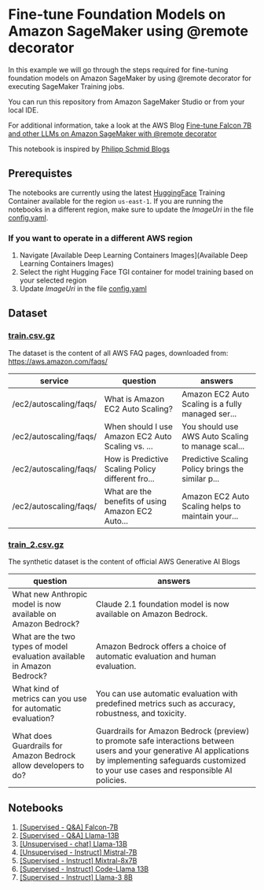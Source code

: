 # Fine-tune Foundation Models on Amazon SageMaker using @remote decorator

In this example we will go through the steps required for fine-tuning foundation models on Amazon SageMaker by using @remote decorator for executing SageMaker Training jobs.

You can run this repository from Amazon SageMaker Studio or from your local IDE.

For additional information, take a look at the AWS Blog [Fine-tune Falcon 7B and other LLMs on Amazon SageMaker with @remote decorator](https://aws.amazon.com/blogs/machine-learning/fine-tune-falcon-7b-and-other-llms-on-amazon-sagemaker-with-remote-decorator/)

This notebook is inspired by [Philipp Schmid Blogs](https://www.philschmid.de/)

## Prerequistes

The notebooks are currently using the latest [HuggingFace](https://github.com/aws/deep-learning-containers/blob/master/available_images.md) Training Container available for the region `us-east-1`. If you are running the notebooks in a different region, make sure to update the *ImageUri* in the file [config.yaml](./config.yaml).

### If you want to operate in a different AWS region

1. Navigate [Available Deep Learning Containers Images](Available Deep Learning Containers Images)
2. Select the right Hugging Face TGI container for model training based on your selected region
3. Update *ImageUri* in the file [config.yaml](./config.yaml)

## Dataset

### [train.csv.gz](./train.csv.gz)

The dataset is the content of all AWS FAQ pages, downloaded from: https://aws.amazon.com/faqs/

| service | question | answers |
|-------|-------|-------|
| /ec2/autoscaling/faqs/     | What is Amazon EC2 Auto Scaling?   | Amazon EC2 Auto Scaling is a fully managed ser...  |
| /ec2/autoscaling/faqs/    | When should I use Amazon EC2 Auto Scaling vs. ...   | You should use AWS Auto Scaling to manage scal... |
| /ec2/autoscaling/faqs/   | How is Predictive Scaling Policy different fro... | Predictive Scaling Policy brings the similar p... |
| /ec2/autoscaling/faqs/ | What are the benefits of using Amazon EC2 Auto... | Amazon EC2 Auto Scaling helps to maintain your... |

### [train_2.csv.gz](./train_2.csv.gz)

The synthetic dataset is the content of official AWS Generative AI Blogs

| question | answers |
|-------|-------|
| What new Anthropic model is now available on Amazon Bedrock?   | Claude 2.1 foundation model is now available on Amazon Bedrock.  |
| What are the two types of model evaluation available in Amazon Bedrock?   | Amazon Bedrock offers a choice of automatic evaluation and human evaluation. |
| What kind of metrics can you use for automatic evaluation? | You can use automatic evaluation with predefined metrics such as accuracy, robustness, and toxicity. |
| What does Guardrails for Amazon Bedrock allow developers to do? | Guardrails for Amazon Bedrock (preview) to promote safe interactions between users and your generative AI applications by implementing safeguards customized to your use cases and responsible AI policies. |

## Notebooks

1. [[Supervised - Q&A] Falcon-7B](./falcon-7b-qlora-remote-decorator_qa.ipynb)
2. [[Supervised - Q&A] Llama-13B](./llama-13b-qlora-remote-decorator_qa.ipynb)
3. [[Unsupervised - chat] Llama-13B](./llama-13b-qlora-remote-decorator_unsupervised.ipynb)
4. [[Unsupervised - Instruct] Mistral-7B](./mistral-7b-qlora-remote-decorator_unsupervised.ipynb)
5. [[Supervised - Instruct] Mixtral-8x7B](./mixtral-8x7b-qlora-remote-decorator_qa.ipynb)
6. [[Supervised - Instruct] Code-Llama 13B](./code-llama-13b-qlora-remote-decorator.ipynb)
7. [[Supervised - Instruct] Llama-3 8B](./llama-3-8b-qlora-remote-decorator_qa.ipynb)